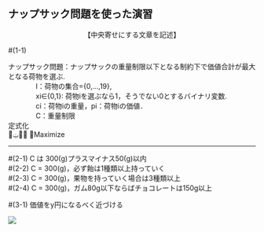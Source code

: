 <h2>ナップサック問題を使った演習</h2>

<div style="text-align: center;">
【中央寄せにする文章を記述】
</div>

#(1-1)

ナップサック問題：ナップサックの重量制限以下となる制約下で価値合計が最大となる荷物を選ぶ.  
　　　　I：荷物の集合={0,...,19},  
　　　　xi∈{0,1}: 荷物iを選ぶなら1，そうでない0とするバイナリ変数.  
　　　　ci：荷物iの重量，pi：荷物iの価値．  
　　　　C：重量制限  
定式化  
௜ݔ௜݌ ෍Maximize  

***

#(2-1) C は 300(g)プラスマイナス50(g)以内  
#(2-2) C = 300(g)，必ず飴は1種類以上持っていく  
#(2-3) C = 300(g)，果物を持っていく場合は3種類以上  
#(2-4) C = 300(g)，ガム80g以下ならばチョコレートは150g以上  

#(3-1) 価値をy円になるべく近づける  

<img src="https://latex.codecogs.com/gif.latex?\sum_{i}^{}">
